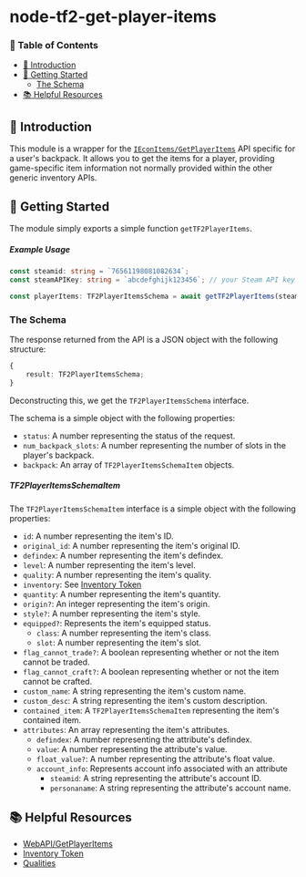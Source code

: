 # node-tf2-get-player-items

### 📖 Table of Contents
- [👋 Introduction](#-introduction)
- [🔌 Getting Started](#-getting-started)
    - [The Schema](#iteminstance)
- [📚 Helpful Resources](#-helpful-resources)

## 👋 Introduction
This module is a wrapper for the [`IEconItems/GetPlayerItems`](https://wiki.teamfortress.com/wiki/WebAPI/GetPlayerItems) API specific for a user's backpack. It allows you to get the items for a player, providing game-specific item information not normally provided within the other generic inventory APIs.

## 🔌 Getting Started
The module simply exports a simple function `getTF2PlayerItems`.

##### Example Usage

```typescript
const steamid: string = `76561198081082634`;
const steamAPIKey: string = `abcdefghijk123456`; // your Steam API key

const playerItems: TF2PlayerItemsSchema = await getTF2PlayerItems(steamid, steamAPIKey);
```

### The Schema
The response returned from the API is a JSON object with the following structure:
```typescript
{
    result: TF2PlayerItemsSchema;
}
```

Deconstructing this, we get the `TF2PlayerItemsSchema` interface.

The schema is a simple object with the following properties:
- `status`: A number representing the status of the request.
- `num_backpack_slots`: A number representing the number of slots in the player's backpack.
- `backpack`: An array of `TF2PlayerItemsSchemaItem` objects.

##### TF2PlayerItemsSchemaItem
The `TF2PlayerItemsSchemaItem` interface is a simple object with the following properties:
- `id`: A number representing the item's ID.
- `original_id`: A number representing the item's original ID.
- `defindex`: A number representing the item's defindex.
- `level`: A number representing the item's level.
- `quality`: A number representing the item's quality.
- `inventory`: See [Inventory Token](https://wiki.teamfortress.com/wiki/WebAPI/GetPlayerItems#Inventory_token)
- `quantity`: A number representing the item's quantity.
- `origin?`: An integer representing the item's origin.
- `style?`: A number representing the item's style.
- `equipped?`: Represents the item's equipped status.
    - `class`: A number representing the item's class.
    - `slot`: A number representing the item's slot.
- `flag_cannot_trade?`: A boolean representing whether or not the item cannot be traded.
- `flag_cannot_craft?`: A boolean representing whether or not the item cannot be crafted.
- `custom_name`: A string representing the item's custom name.
- `custom_desc`: A string representing the item's custom description.
- `contained_item`: A `TF2PlayerItemsSchemaItem` representing the item's contained item.
- `attributes`: An array representing the item's attributes.
    - `defindex`: A number representing the attribute's defindex.
    - `value`: A number representing the attribute's value.
    - `float_value?`: A number representing the attribute's float value.
    - `account_info`: Represents account info associated with an attribute
        - `steamid`: A string representing the attribute's account ID.
        - `personaname`: A string representing the attribute's account name.


## 📚 Helpful Resources
- [WebAPI/GetPlayerItems](https://wiki.teamfortress.com/wiki/WebAPI/GetPlayerItems)
- [Inventory Token](https://wiki.teamfortress.com/wiki/WebAPI/GetPlayerItems#Inventory_token)
- [Qualities](https://wiki.teamfortress.com/wiki/WebAPI/GetSchema)
